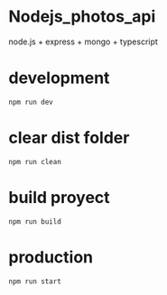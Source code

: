 # Nodejs_photos_api
node.js + express + mongo + typescript

# development
<code>npm run dev</code>

# clear dist folder
<code>npm run clean</code>

# build proyect
<code>npm run build</code>

# production
<code>npm run start</code>
